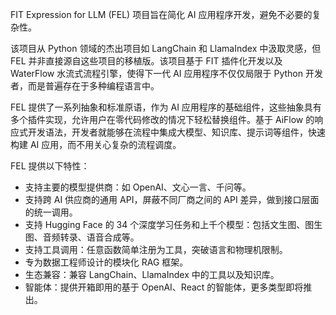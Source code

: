 FIT Expression for LLM (FEL) 项目旨在简化 AI 应用程序开发，避免不必要的复杂性。

该项目从 Python 领域的杰出项目如 LangChain 和 LlamaIndex 中汲取灵感，但 FEL 并非直接源自这些项目的移植版。该项目基于 FIT 插件化开发以及 WaterFlow 水流式流程引擎，使得下一代 AI 应用程序不仅仅局限于 Python 开发者，而是普遍存在于多种编程语言中。

FEL 提供了一系列抽象和标准原语，作为 AI 应用程序的基础组件，这些抽象具有多个插件实现，允许用户在零代码修改的情况下轻松替换组件。基于 AiFlow 的响应式开发语法，开发者就能够在流程中集成大模型、知识库、提示词等组件，快速构建 AI 应用，而不用关心复杂的流程调度。

FEL 提供以下特性：

- 支持主要的模型提供商：如 OpenAI、文心一言、千问等。
- 支持跨 AI 供应商的通用 API，屏蔽不同厂商之间的 API 差异，做到接口层面的统一调用。
- 支持 Hugging Face 的 34 个深度学习任务和上千个模型：包括文生图、图生图、音频转录、语音合成等。
- 支持工具调用：任意函数简单注册为工具，突破语言和物理机限制。
- 专为数据工程师设计的模块化 RAG 框架。
- 生态兼容：兼容 LangChain、LlamaIndex 中的工具以及知识库。
- 智能体：提供开箱即用的基于 OpenAI、React 的智能体，更多类型即将推出。
